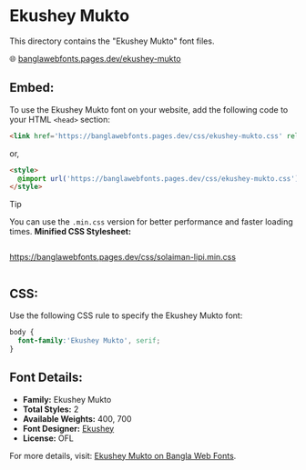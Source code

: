 # Ekushey Mukto

This directory contains the "Ekushey Mukto" font files.

🌐 [banglawebfonts.pages.dev/ekushey-mukto](https://banglawebfonts.pages.dev/ekushey-mukto/)

## Embed:
To use the Ekushey Mukto font on your website, add the following code to your HTML `<head>` section:
```html
<link href='https://banglawebfonts.pages.dev/css/ekushey-mukto.css' rel='stylesheet'>
```

or,
```html
<style>
  @import url('https://banglawebfonts.pages.dev/css/ekushey-mukto.css');
</style>
```

> [!TIP]
> You can use the `.min.css` version for better performance and faster loading times.
> **Minified CSS Stylesheet:**  
> ```
>
  https://banglawebfonts.pages.dev/css/solaiman-lipi.min.css
> ```

## CSS:
Use the following CSS rule to specify the Ekushey Mukto font:
```css
body {
  font-family:'Ekushey Mukto', serif;
}
```

## Font Details:
- **Family:** Ekushey Mukto
- **Total Styles:** 2
- **Available Weights:** 400, 700
- **Font Designer:** [Ekushey](https://ekushey.org/)
- **License:** OFL

For more details, visit: [Ekushey Mukto on Bangla Web Fonts](https://banglawebfonts.pages.dev/ekushey-mukto/#about).